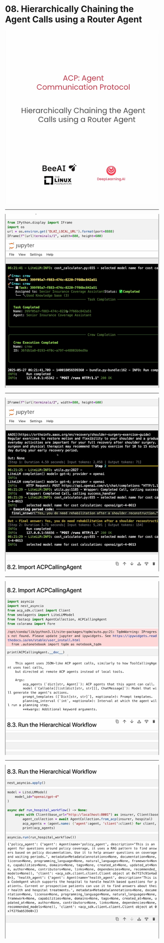 # 08. Hierarchically Chaining the Agent Calls using a Router Agent

![](Slides/videoframe_0.png)

---

![](Slides/videoframe_85859.png)

---

![](Slides/videoframe_102559.png)

---

![](Slides/videoframe_220733.png)

---

![](Slides/videoframe_459484.png)
